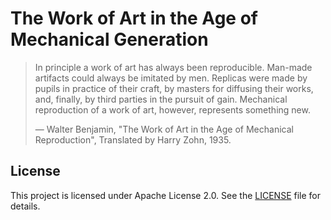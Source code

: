 # The Work of Art in the Age of Mechanical Generation

> In principle a work of art has always been reproducible. Man-made artifacts could always be imitated by men. Replicas were made by pupils in practice of their craft, by masters for diffusing their works, and, finally, by third parties in the pursuit of gain. Mechanical reproduction of a work of art, however, represents something new.
>
> ― Walter Benjamin, "The Work of Art in the Age of Mechanical Reproduction", Translated by Harry Zohn, 1935.

## License

This project is licensed under Apache License 2.0. See the [LICENSE](LICENSE) file for details.
